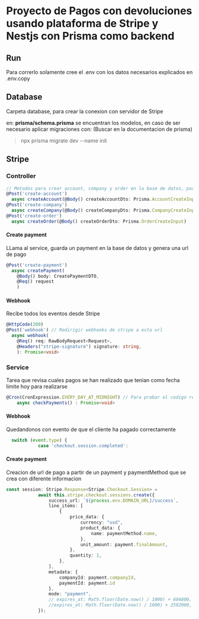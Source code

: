 # Proyecto de Pagos con devoluciones usando plataforma de Stripe y Nestjs con Prisma como backend

## Run

Para correrlo solamente cree el .env con los datos necesarios explicados en .env.copy

## Database

Carpeta database, para crear la conexion con servidor de Stripe

en: **prisma/schema.prisma** se encuentran los modelos, en caso de ser necesario aplicar migraciones con: (Buscar en la documentacion de prisma)
>npx prisma migrate dev --name init
>
## Stripe

### Controller

```typescript
// Metodos para crear account, company y order en la base de datos, para ir probando
@Post('create-account')
  async createAccount(@Body() createAccountDto: Prisma.AccountCreateInput)
@Post('create-company')
  async createCompany(@Body() createCompanyDto: Prisma.CompanyCreateInput)
@Post('create-order')
  async createOrder(@Body() createOrderDto: Prisma.OrderCreateInput)
```

#### Create payment

LLama al service, guarda un payment en la base de datos
y genera una url de pago

```typescript
@Post('create-payment')
  async createPayment(
    @Body() body: CreatePaymentDTO, 
    @Req() request
    )
```

#### Webhook

Recibe todos los eventos desde Stripe

```typescript
@HttpCode(200)
@Post('webhook') // Redirigir webhooks de stripe a esta url
  async webhook( 
    @Req() req: RawBodyRequest<Request>,
    @Headers("stripe-signature") signature: string,
    ): Promise<void>
```
### Service
Tarea que revisa cuales pagos se han realizado que tenian como fecha limite hoy para realizarse
```typescript
@Cron(CronExpression.EVERY_DAY_AT_MIDNIGHT) // Para probar el codigo real
    async checkPayments() : Promise<void>
```

#### Webhook
Quedandonos con evento de que el cliente ha pagado correctamente
```typescript
  switch (event.type) {
            case 'checkout.session.completed':
```

#### Create payment
Creacion de url de pago a partir de un payment y paymentMethod que se crea con diferente informacion
```typescript
const session: Stripe.Response<Stripe.Checkout.Session> =
            await this.stripe.checkout.sessions.create({
                success_url: `${process.env.DOMAIN_URL}/success`,
                line_items: [
                    {
                        price_data: {
                            currency: "usd",
                            product_data: {
                                name: paymentMethod.name,
                            },
                            unit_amount: payment.finalAmount,
                        },
                        quantity: 1,
                    },
                ],
                metadata: {
                    companyId: payment.companyId,
                    paymentId: payment.id
                },
                mode: "payment",
                // expires_at: Math.floor(Date.now() / 1000) + 604800, // Una semana desde ahora en segundos
                //expires_at: Math.floor(Date.now() / 1000) + 2592000, // Un mes desde ahora en segundos
            });
```